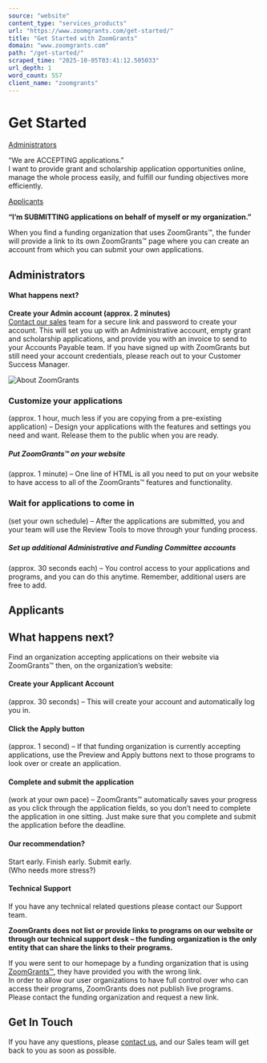 ```yaml
---
source: "website"
content_type: "services_products"
url: "https://www.zoomgrants.com/get-started/"
title: "Get Started with ZoomGrants"
domain: "www.zoomgrants.com"
path: "/get-started/"
scraped_time: "2025-10-05T03:41:12.505033"
url_depth: 1
word_count: 557
client_name: "zoomgrants"
---
```


# Get Started

[Administrators](#admin)

“We are ACCEPTING applications.”  
I want to provide grant and scholarship application opportunities online, manage the whole process easily, and fulfill our funding objectives more efficiently.

[Applicants](#applicants)

**“I’m SUBMITTING applications on behalf of myself or my organization.”**

When you find a funding organization that uses ZoomGrants™, the funder will provide a link to its own ZoomGrants™ page where you can create an account from which you can submit your own applications.

## Administrators

#### What happens next?

**Create your Admin account (approx. 2 minutes)**  
[Contact our sales](https://www.zoomgrants.com/about-us/contact-sales/) team for a secure link and password to create your account. This will set you up with an Administrative account, empty grant and scholarship applications, and provide you with an invoice to send to your Accounts Payable team. If you have signed up with ZoomGrants but still need your account credentials, please reach out to your Customer Success Manager.

![About ZoomGrants](https://www.zoomgrants.com/wp-content/uploads/2023/06/ZoomGrantsDevices-1.png)

### Customize your applications

(approx. 1 hour, much less if you are copying from a pre-existing application) – Design your applications with the features and settings you need and want. Release them to the public when you are ready.

##### Put ZoomGrants™ on your website

(approx. 1 minute) – One line of HTML is all you need to put on your website to have access to all of the ZoomGrants™ features and functionality.

### Wait for applications to come in

(set your own schedule) – After the applications are submitted, you and your team will use the Review Tools to move through your funding process.

##### Set up additional Administrative and Funding Committee accounts

(approx. 30 seconds each) – You control access to your applications and programs, and you can do this anytime. Remember, additional users are free to add.

## Applicants

## What happens next?

Find an organization accepting applications on their website via ZoomGrants™ then, on the organization’s website:

#### Create your Applicant Account

(approx. 30 seconds) – This will create your account and automatically log you in.

#### Click the Apply button

(approx. 1 second) – If that funding organization is currently accepting applications, use the Preview and Apply buttons next to those programs to look over or create an application.

#### Complete and submit the application

(work at your own pace) – ZoomGrants™ automatically saves your progress as you click through the application fields, so you don’t need to complete the application in one sitting. Just make sure that you complete and submit the application before the deadline.

#### Our recommendation?

Start early. Finish early. Submit early.  
(Who needs more stress?)

#### Technical Support

If you have any technical related questions please contact our Support team.

**ZoomGrants does not list or provide links to programs on our website or through our technical support desk – the funding organization is the only entity that can share the links to their programs.**

If you were sent to our homepage by a funding organization that is using [ZoomGrants™](https://www.zoomgrants.com/), they have provided you with the wrong link.  
In order to allow our user organizations to have full control over who can access their programs, ZoomGrants does not publish live programs.  
Please contact the funding organization and request a new link.

## Get In Touch

If you have any questions, please [contact us](https://www.zoomgrants.com/about-us/contact-sales/), and our Sales team will get back to you as soon as possible.